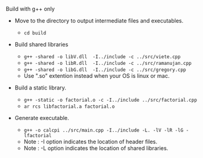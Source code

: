Build with g++ only

- Move to the directory to output intermediate files and executables.
    - `cd build`

- Build shared libraries
    - `g++ -shared -o libV.dll  -I../include -c ../src/viete.cpp`
    - `g++ -shared -o libR.dll  -I../include -c ../src/ramanujan.cpp`
    - `g++ -shared -o libG.dll  -I../include -c ../src/gregory.cpp`
    - Use ".so" extention instead when your OS is linux or mac.


- Build a static library.
    - `g++ -static -o factorial.o -c -I../include ../src/factorial.cpp`
    - `ar rcs libfactorial.a factorial.o`


- Generate executable.
    - `g++ -o calcpi ../src/main.cpp -I../include -L. -lV -lR -lG -lfactorial`
    - Note : -I option indicates the location of header files.
    - Note : -L option indicates the location of shared libraries.
